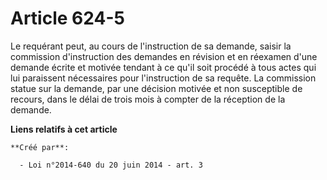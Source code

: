 # Article 624-5

Le requérant peut, au cours de l'instruction de sa demande, saisir la commission d'instruction des demandes en révision et en
réexamen d'une demande écrite et motivée tendant à ce qu'il soit procédé à tous actes qui lui paraissent nécessaires pour
l'instruction de sa requête. La commission statue sur la demande, par une décision motivée et non susceptible de recours,
dans le délai de trois mois à compter de la réception de la demande.

**Liens relatifs à cet article**

	**Créé par**:

	  - Loi n°2014-640 du 20 juin 2014 - art. 3
